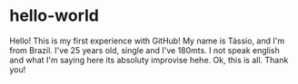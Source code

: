 # hello-world
Hello! This is my first experience with GitHub!
My name is Tássio, and I'm from Brazil. I've 25 years old, single and I've 180mts. I not speak english and what I'm saying here its absoluty improvise hehe.
Ok, this is all. Thank you!
